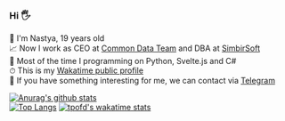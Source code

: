 ### Hi 🖐  
🌈 I'm Nastya, 19 years old  
📈 Now I work as CEO at [Common Data Team](https://github.com/Common-Data-Team) and DBA at [SimbirSoft](https://www.simbirsoft.com/en/)  
🔪 Most of the time I programming on Python, Svelte.js and C#  
⏱ This is my [Wakatime public profile](https://wakatime.com/@agisina)  
💌 If you have something interesting for me, we can contact via [Telegram](https://t.me/save_me_i_am_in_slavery)   



[![Anurag's github stats](https://github-readme-stats.vercel.app/api?username=tpofd&show_icons=true&hide=prs&theme=react)](https://github.com/anuraghazra/github-readme-stats)  
[![Top Langs](https://github-readme-stats.vercel.app/api/top-langs/?username=tpofd&hide=jupyter%20notebook,css&langs_count=15&theme=react&layout=compact)](https://github.com/anuraghazra/github-readme-stats)
[![tpofd's wakatime stats](https://github-readme-stats.vercel.app/api/wakatime?username=tpofd&theme=react)](https://github.com/anuraghazra/github-readme-stats)

